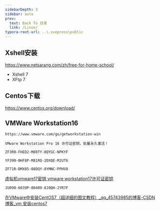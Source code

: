 ```yaml
---
sidebarDepth: 3
sidebar: auto
prev:
  text: Back To 目录
  link: /Linux/
typora-root-url: ..\.vuepress\public
---
```




## Xshell安装

https://www.netsarang.com/zh/free-for-home-school/

- Xshell 7
- XFtp 7 

## Centos下载

https://www.centos.org/download/



## VMWare Workstation16

```
https://www.vmware.com/go/getworkstation-win

VMware Workstation Pro 16 许可证密钥，批量永久激活！

ZF3R0-FHED2-M80TY-8QYGC-NPKYF

YF390-0HF8P-M81RQ-2DXQE-M2UT6

ZF71R-DMX85-08DQY-8YMNC-PPHV8 
```

[虚拟机vmware17密钥 vmware workstation17许可证密钥](https://www.itmemo.cn/html/1204.html)

```
JU090-6039P-08409-8J0QH-2YR7F
```

[在VMware中安装CentOS7（超详细的图文教程）_qq_45743985的博客-CSDN博客_vm 安装centos7](https://blog.csdn.net/qq_45743985/article/details/121152504)

